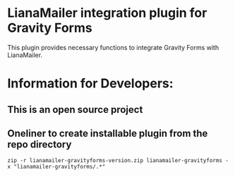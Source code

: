 # LianaMailer integration plugin for Gravity Forms

This plugin provides necessary functions to integrate Gravity Forms with LianaMailer.

# Information for Developers:

## This is an open source project

## Oneliner to create installable plugin from the repo directory

```
zip -r lianamailer-gravityforms-version.zip lianamailer-gravityforms -x "lianamailer-gravityforms/.*"
```
